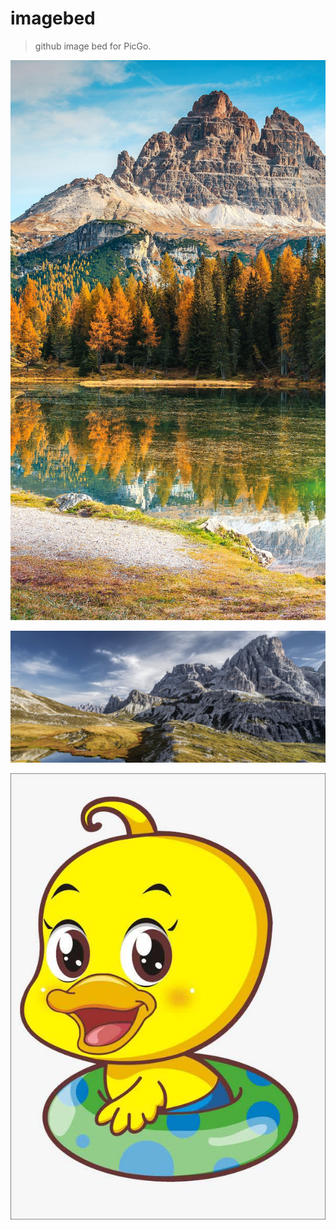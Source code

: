 # imagebed
> github image bed for PicGo.

![](https://raw.githubusercontent.com/iotfans/ImageBed/master/img/3.jpg)

![](https://raw.githubusercontent.com/iotfans/ImageBed/master/img/%E5%A3%81%E7%BA%B81.jpg)

![](https://github.com/iotfans/ImageBed/blob/master/img/Bduck.jpeg)

